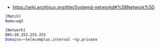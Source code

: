 
* https://wiki.archlinux.org/title/Systemd-networkd#%5BNetwork%5D

```sh
[Match]
Name=wg5

[Network]
DNS=10.253.253.253
Domains=~telecomplus.internal ~tp.private
```
